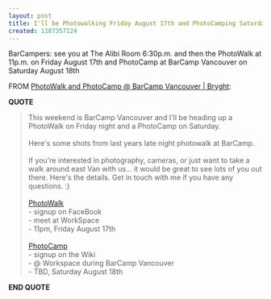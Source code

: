 ```yaml
---
layout: post
title: I'll be Photowalking Friday August 17th and PhotoCamping Saturday August 18th
created: 1187357124
---
```

<p>
BarCampers: see you at The Alibi Room 6:30p.m. and then the PhotoWalk at 11p.m.  on Friday August 17th and PhotoCamp at BarCamp Vancouver on Saturday August 18th
</p><p>
FROM <a href="http://bryght.com/blog/kk/photowalk-and-photocamp-barcamp-vancouver">PhotoWalk and PhotoCamp @ BarCamp Vancouver | Bryght</a>:
</p><p>
<strong>QUOTE</strong>
</p><blockquote>
This weekend is BarCamp Vancouver and I'll be heading up a PhotoWalk on Friday night and a PhotoCamp on Saturday.
<br />
<br />Here's some shots from last years late night photowalk at BarCamp.
<br />
<br />If you're interested in photography, cameras, or just want to take a walk around east Van with us... it would be great to see lots of you out there. Here's the details. Get in touch with me if you have any questions. :)
<br />
<br /><a href="http://www.facebook.com/event.php?eid=4560597990">PhotoWalk</a>
<br />- signup on FaceBook
<br />- meet at WorkSpace
<br />- 11pm, Friday August 17th
<br />
<br /><a href="http://barcamp.org/PhotoCamp2007">PhotoCamp</a>
<br />- signup on the Wiki
<br />- @ Workspace during BarCamp Vancouver
<br />- TBD, Saturday August 18th
</blockquote><p>
<strong>END QUOTE</strong>
</p>
